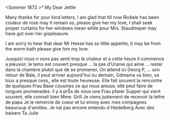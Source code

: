  <Sommer 1872.>*
My Dear Jettle

Many thanks for your kind letters, I am glad that till now Rickele has been couleur de rose may it remain so, please give her my love, I shall seek proper curtains for her windows mean while pour Mrs. Staudmayer may have got over her gispleasure.

I am sorry to hear that dear Mr Hesse has so little appetite, it may be from the worm bath please give him my love.

Jusquici nous n vons pas senti trop la chaleur et a cette heure il commence a pleuvoir, le tems est couvert presque … la joie d'Uranie qui aime … rester dans la chambre plutot que de se promener, On attend ici Georg P, … son retour de Bale, il peut arriver aujourd'hui ou demain, Gdmama va bien, sa toux a presque cess‚, elle est toute heureuse. Elle fait souvent la rencontre de quelques Frau Base cousines ce qui nous amuse, elle peut faire de longues promenades. il y a prŠs de nous une Frau pfarer Supper qui vient souvent, elle connait bien Mme. Grill Je viens justement de recevoir la lettre de papa Je le remercie de coeur et lui envoy avec mes compagnes beaucoup d'amities. Je nai pas encore entendu d Heidelberg Avec des baisers  Ta Julie
